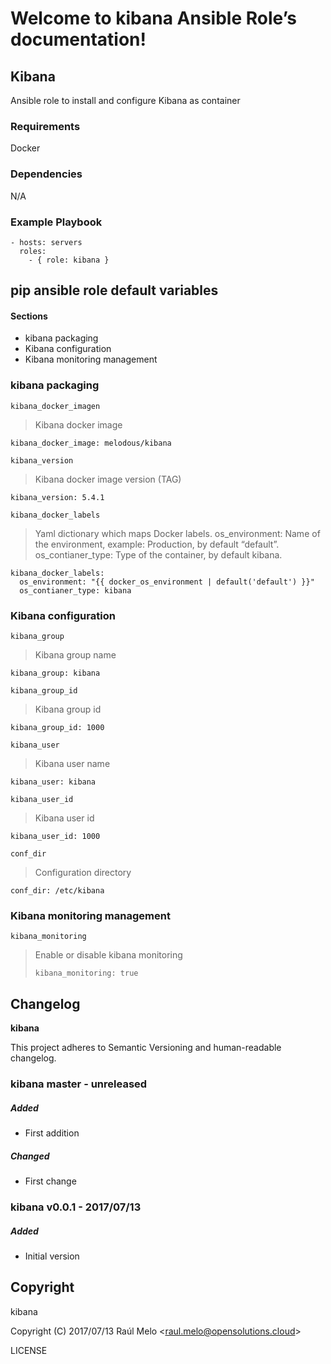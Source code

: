 Welcome to kibana Ansible Role’s documentation!
===============================================

Kibana
------

Ansible role to install and configure Kibana as container

### Requirements

Docker

### Dependencies

N/A

### Example Playbook

    - hosts: servers
      roles:
        - { role: kibana }

pip ansible role default variables
----------------------------------

#### Sections

-   kibana packaging
-   Kibana configuration
-   Kibana monitoring management

### kibana packaging

`kibana_docker_imagen`

> Kibana docker image

    kibana_docker_image: melodous/kibana

`kibana_version`

> Kibana docker image version (TAG)

    kibana_version: 5.4.1

`kibana_docker_labels`

> Yaml dictionary which maps Docker labels. os\_environment: Name of the
> environment, example: Production, by default “default”.
> os\_contianer\_type: Type of the container, by default kibana.

    kibana_docker_labels:
      os_environment: "{{ docker_os_environment | default('default') }}"
      os_contianer_type: kibana

### Kibana configuration

`kibana_group`

> Kibana group name

    kibana_group: kibana

`kibana_group_id`

> Kibana group id

    kibana_group_id: 1000

`kibana_user`

> Kibana user name

    kibana_user: kibana

`kibana_user_id`

> Kibana user id

    kibana_user_id: 1000

`conf_dir`

> Configuration directory

    conf_dir: /etc/kibana

### Kibana monitoring management

`kibana_monitoring`

> Enable or disable kibana monitoring
>
>     kibana_monitoring: true

Changelog
---------

**kibana**

This project adheres to Semantic Versioning and human-readable
changelog.

### kibana master - unreleased

##### Added

-   First addition

##### Changed

-   First change

### kibana v0.0.1 - 2017/07/13

##### Added

-   Initial version

Copyright
---------

kibana

Copyright (C) 2017/07/13 Raúl Melo
&lt;<raul.melo@opensolutions.cloud>&gt;

LICENSE
